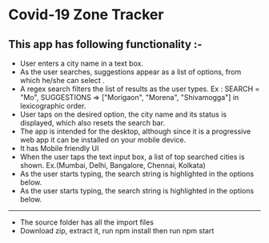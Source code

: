 # Covid-19 Zone Tracker
 

## This app has following functionality :-
* User enters a city name in a text box.
* As the user searches, suggestions appear as a list of options, from which he/she can select .
* A regex search filters the list of results as the user types.
Ex : SEARCH = "Mo", SUGGESTIONS => ["Morigaon", "Morena", "Shivamogga"] in lexicographic order.
* User taps on the desired option, the city name and its status is displayed, which also resets the search bar.
* The app is intended for the desktop, although since it is a progressive web app it can be installed on your mobile device.
* It has Mobile friendly UI
* When the user taps the text input box, a list of top searched cities is shown. Ex.(Mumbai, Delhi, Bangalore, Chennai, Kolkata)
* As the user starts typing, the search string is highlighted in the options below.
* As the user starts typing, the search string is highlighted in the options below.

---

* The source folder has all the import files
* Download zip, extract it, run npm install then run npm start